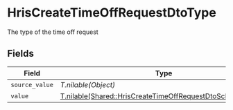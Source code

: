 # HrisCreateTimeOffRequestDtoType

The type of the time off request


## Fields

| Field                                                                                                                        | Type                                                                                                                         | Required                                                                                                                     | Description                                                                                                                  |
| ---------------------------------------------------------------------------------------------------------------------------- | ---------------------------------------------------------------------------------------------------------------------------- | ---------------------------------------------------------------------------------------------------------------------------- | ---------------------------------------------------------------------------------------------------------------------------- |
| `source_value`                                                                                                               | *T.nilable(Object)*                                                                                                          | :heavy_minus_sign:                                                                                                           | N/A                                                                                                                          |
| `value`                                                                                                                      | [T.nilable(Shared::HrisCreateTimeOffRequestDtoSchemasValue)](../../models/shared/hriscreatetimeoffrequestdtoschemasvalue.md) | :heavy_minus_sign:                                                                                                           | N/A                                                                                                                          |
